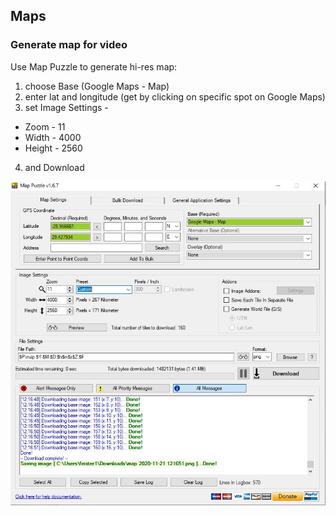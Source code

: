 ## Maps

### Generate map for video
Use Map Puzzle to generate hi-res map:
1. choose Base (Google Maps - Map)
2. enter lat and longitude (get by clicking on specific spot on Google Maps)
3. set Image Settings - 
* Zoom - 11
* Width - 4000 
* Height - 2560
4. and Download

![Kiku](map%20puzzle%20example.JPG)
